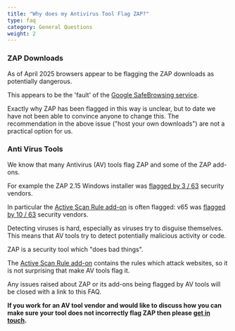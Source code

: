 ```yaml
---
title: "Why does my Antivirus Tool Flag ZAP?"
type: faq
category: General Questions
weight: 2
---
```


### ZAP Downloads

As of April 2025 browsers appear to be flagging the ZAP downloads as potentially dangerous.

This appears to be the 'fault' of the [Google SafeBrowsing service](https://issues.chromium.org/issues/410883065).

Exactly why ZAP has been flagged in this way is unclear, but to date we have not been able to convince anyone to change this.
The recommendation in the above issue ("host your own downloads") are not a practical option for us.

### Anti Virus Tools

We know that many Antivirus (AV) tools flag ZAP and some of the ZAP add-ons.

For example the ZAP 2.15 Windows installer was 
[flagged by 3 / 63](https://www.virustotal.com/gui/file/28b348dd65116ddabbbbd98b7f84864a0bb0f98d656266f2f08bfd010ae51c57)
security vendors.

In particular the [Active Scan Rule add-on](/docs/desktop/addons/active-scan-rules/) is often flagged: v65 was 
[flagged by 10 / 63](https://www.virustotal.com/gui/file/84b91ad0dc613838ab57b5f78fb091d63026cef77c2bf223ea68e97fa05b4181)
security vendors.

Detecting viruses is hard, especially as viruses try to disguise themselves.
This means that AV tools try to detect potentially malicious activity or code.

ZAP is a security tool which "does bad things".

The [Active Scan Rule add-on](/docs/desktop/addons/active-scan-rules/) contains the rules which attack websites, 
so it is not surprising that make AV tools flag it.

Any issues raised about ZAP or its add-ons being flagged by AV tools will be closed with a link to this FAQ.

__If you work for an AV tool vendor and would like to discuss how you can make sure your tool does not incorrectly flag ZAP then please
[get in touch](mailto:support@zaproxy.com).__
